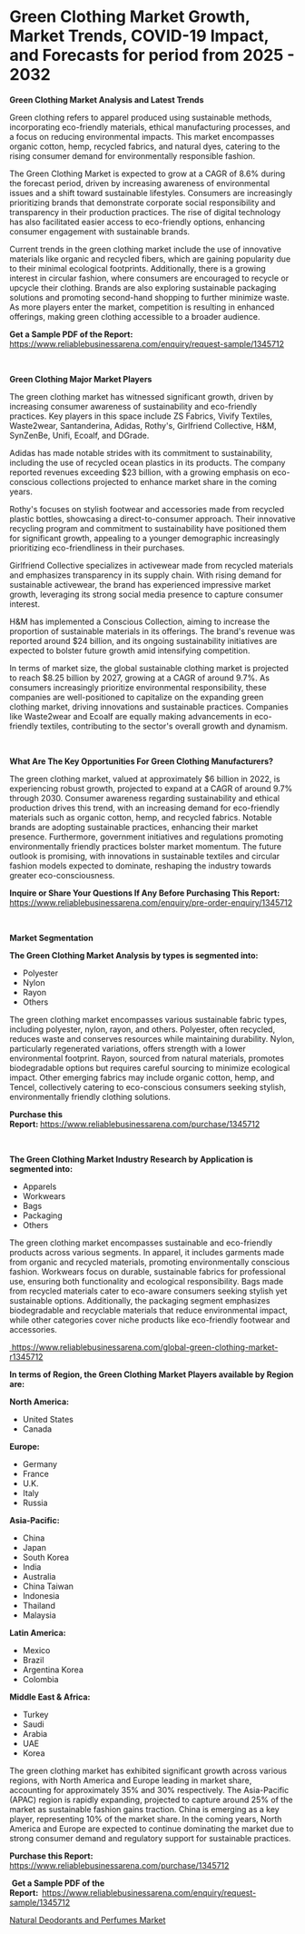 <p><h1>Green Clothing Market Growth, Market Trends, COVID-19 Impact, and Forecasts for period from 2025 - 2032</h1></p><p><strong>Green Clothing Market Analysis and Latest Trends</strong></p>
<p><p>Green clothing refers to apparel produced using sustainable methods, incorporating eco-friendly materials, ethical manufacturing processes, and a focus on reducing environmental impacts. This market encompasses organic cotton, hemp, recycled fabrics, and natural dyes, catering to the rising consumer demand for environmentally responsible fashion.</p><p>The Green Clothing Market is expected to grow at a CAGR of 8.6% during the forecast period, driven by increasing awareness of environmental issues and a shift toward sustainable lifestyles. Consumers are increasingly prioritizing brands that demonstrate corporate social responsibility and transparency in their production practices. The rise of digital technology has also facilitated easier access to eco-friendly options, enhancing consumer engagement with sustainable brands.</p><p>Current trends in the green clothing market include the use of innovative materials like organic and recycled fibers, which are gaining popularity due to their minimal ecological footprints. Additionally, there is a growing interest in circular fashion, where consumers are encouraged to recycle or upcycle their clothing. Brands are also exploring sustainable packaging solutions and promoting second-hand shopping to further minimize waste. As more players enter the market, competition is resulting in enhanced offerings, making green clothing accessible to a broader audience.</p></p>
<p><strong>Get a Sample PDF of the Report:&nbsp;</strong> <a href="https://www.reliablebusinessarena.com/enquiry/request-sample/1345712?utm_campaign=2110&utm_medium=2&utm_source=Github&utm_content=ia&utm_term=06022025&utm_id=green-clothing">https://www.reliablebusinessarena.com/enquiry/request-sample/1345712</a></p>
<p>&nbsp;</p>
<p><strong>Green Clothing Major Market Players</strong></p>
<p><p>The green clothing market has witnessed significant growth, driven by increasing consumer awareness of sustainability and eco-friendly practices. Key players in this space include ZS Fabrics, Vivify Textiles, Waste2wear, Santanderina, Adidas, Rothy's, Girlfriend Collective, H&M, SynZenBe, Unifi, Ecoalf, and DGrade. </p><p>Adidas has made notable strides with its commitment to sustainability, including the use of recycled ocean plastics in its products. The company reported revenues exceeding $23 billion, with a growing emphasis on eco-conscious collections projected to enhance market share in the coming years.</p><p>Rothy's focuses on stylish footwear and accessories made from recycled plastic bottles, showcasing a direct-to-consumer approach. Their innovative recycling program and commitment to sustainability have positioned them for significant growth, appealing to a younger demographic increasingly prioritizing eco-friendliness in their purchases.</p><p>Girlfriend Collective specializes in activewear made from recycled materials and emphasizes transparency in its supply chain. With rising demand for sustainable activewear, the brand has experienced impressive market growth, leveraging its strong social media presence to capture consumer interest.</p><p>H&M has implemented a Conscious Collection, aiming to increase the proportion of sustainable materials in its offerings. The brand's revenue was reported around $24 billion, and its ongoing sustainability initiatives are expected to bolster future growth amid intensifying competition.</p><p>In terms of market size, the global sustainable clothing market is projected to reach $8.25 billion by 2027, growing at a CAGR of around 9.7%. As consumers increasingly prioritize environmental responsibility, these companies are well-positioned to capitalize on the expanding green clothing market, driving innovations and sustainable practices. Companies like Waste2wear and Ecoalf are equally making advancements in eco-friendly textiles, contributing to the sector's overall growth and dynamism.</p></p>
<p>&nbsp;</p>
<p><strong>What Are The Key Opportunities For Green Clothing Manufacturers?</strong></p>
<p><p>The green clothing market, valued at approximately $6 billion in 2022, is experiencing robust growth, projected to expand at a CAGR of around 9.7% through 2030. Consumer awareness regarding sustainability and ethical production drives this trend, with an increasing demand for eco-friendly materials such as organic cotton, hemp, and recycled fabrics. Notable brands are adopting sustainable practices, enhancing their market presence. Furthermore, government initiatives and regulations promoting environmentally friendly practices bolster market momentum. The future outlook is promising, with innovations in sustainable textiles and circular fashion models expected to dominate, reshaping the industry towards greater eco-consciousness.</p></p>
<p><strong>Inquire or Share Your Questions If Any Before Purchasing This Report:</strong> <a href="https://www.reliablebusinessarena.com/enquiry/pre-order-enquiry/1345712?utm_campaign=2110&utm_medium=2&utm_source=Github&utm_content=ia&utm_term=06022025&utm_id=green-clothing">https://www.reliablebusinessarena.com/enquiry/pre-order-enquiry/1345712</a></p>
<p>&nbsp;</p>
<p><strong>Market Segmentation</strong></p>
<p><strong>The Green Clothing Market Analysis by types is segmented into:</strong></p>
<p><ul><li>Polyester</li><li>Nylon</li><li>Rayon</li><li>Others</li></ul></p>
<p><p>The green clothing market encompasses various sustainable fabric types, including polyester, nylon, rayon, and others. Polyester, often recycled, reduces waste and conserves resources while maintaining durability. Nylon, particularly regenerated variations, offers strength with a lower environmental footprint. Rayon, sourced from natural materials, promotes biodegradable options but requires careful sourcing to minimize ecological impact. Other emerging fabrics may include organic cotton, hemp, and Tencel, collectively catering to eco-conscious consumers seeking stylish, environmentally friendly clothing solutions.</p></p>
<p><strong>Purchase this Report:&nbsp;</strong><a href="https://www.reliablebusinessarena.com/purchase/1345712?utm_campaign=2110&utm_medium=2&utm_source=Github&utm_content=ia&utm_term=06022025&utm_id=green-clothing">https://www.reliablebusinessarena.com/purchase/1345712</a></p>
<p>&nbsp;</p>
<p><strong>The Green Clothing Market Industry Research by Application is segmented into:</strong></p>
<p><ul><li>Apparels</li><li>Workwears</li><li>Bags</li><li>Packaging</li><li>Others</li></ul></p>
<p><p>The green clothing market encompasses sustainable and eco-friendly products across various segments. In apparel, it includes garments made from organic and recycled materials, promoting environmentally conscious fashion. Workwears focus on durable, sustainable fabrics for professional use, ensuring both functionality and ecological responsibility. Bags made from recycled materials cater to eco-aware consumers seeking stylish yet sustainable options. Additionally, the packaging segment emphasizes biodegradable and recyclable materials that reduce environmental impact, while other categories cover niche products like eco-friendly footwear and accessories.</p></p>
<p><a href="https://www.reliablebusinessarena.com/global-green-clothing-market-r1345712?utm_campaign=2110&utm_medium=2&utm_source=Github&utm_content=ia&utm_term=06022025&utm_id=green-clothing">&nbsp;https://www.reliablebusinessarena.com/global-green-clothing-market-r1345712</a></p>
<p><strong>In terms of Region, the Green Clothing Market Players available by Region are:</strong></p>
<p>
    <p> <strong> North America: </strong>
        <ul>
            <li>United States</li>
            <li>Canada</li>
        </ul>
        </p> 
    <p> <strong> Europe: </strong>
        <ul>
            <li>Germany</li>
            <li>France</li>
            <li>U.K.</li>
            <li>Italy</li>
            <li>Russia</li>
        </ul>
        </p> 
    <p> <strong> Asia-Pacific: </strong>
        <ul>
            <li>China</li>
            <li>Japan</li>
            <li>South Korea</li>
            <li>India</li>
            <li>Australia</li>
            <li>China Taiwan</li>
            <li>Indonesia</li>
            <li>Thailand</li>
            <li>Malaysia</li>
        </ul>
        </p> 
    <p> <strong> Latin America: </strong>
        <ul>
            <li>Mexico</li>
            <li>Brazil</li>
            <li>Argentina Korea</li>
            <li>Colombia</li>
        </ul>
        </p> 
    <p> <strong> Middle East & Africa: </strong>
        <ul>
            <li>Turkey</li>
            <li>Saudi</li>
            <li>Arabia</li>
            <li>UAE</li>
            <li>Korea</li>
        </ul>
    </p>
    </p>
<p><p>The green clothing market has exhibited significant growth across various regions, with North America and Europe leading in market share, accounting for approximately 35% and 30% respectively. The Asia-Pacific (APAC) region is rapidly expanding, projected to capture around 25% of the market as sustainable fashion gains traction. China is emerging as a key player, representing 10% of the market share. In the coming years, North America and Europe are expected to continue dominating the market due to strong consumer demand and regulatory support for sustainable practices.</p></p>
<p><strong>Purchase this Report: </strong><a href="https://www.reliablebusinessarena.com/purchase/1345712?utm_campaign=2110&utm_medium=2&utm_source=Github&utm_content=ia&utm_term=06022025&utm_id=green-clothing">https://www.reliablebusinessarena.com/purchase/1345712</a></p>
<p>&nbsp;<strong>Get a Sample PDF of the Report:&nbsp;&nbsp;</strong><a href="https://www.reliablebusinessarena.com/enquiry/request-sample/1345712?utm_campaign=2110&utm_medium=2&utm_source=Github&utm_content=ia&utm_term=06022025&utm_id=green-clothing">https://www.reliablebusinessarena.com/enquiry/request-sample/1345712</a></p>
<p><strong></strong></p>
<p><p><a href="https://github.com/JakirUddin651/Market-Research-Report-List-1/blob/main/natural-deodorants-and-perfumes-market.md?utm_campaign=2110&utm_medium=2&utm_source=Github&utm_content=ia&utm_term=06022025&utm_id=green-clothing">Natural Deodorants and Perfumes Market</a></p></p>